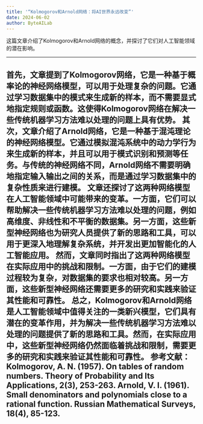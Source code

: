 ```yaml
---
title: '“Kolmogorov和Arnold网络：将AI世界永远改变”'
date: 2024-06-02
author: ByteAILab
---
```


这篇文章介绍了Kolmogorov和Arnold网络的概念，并探讨了它们对人工智能领域的潜在影响。


---
首先，文章提到了Kolmogorov网络，它是一种基于概率论的神经网络模型，可以用于处理复杂的问题。它通过学习数据集中的模式来生成新的样本，而不需要显式地指定规则或函数。这使得Kolmogorov网络在解决一些传统机器学习方法难以处理的问题上具有优势。
其次，文章介绍了Arnold网络，它是一种基于混沌理论的神经网络模型。它通过模拟混沌系统中的动力学行为来生成新的样本，并且可以用于模式识别和预测等任务。与传统的神经网络不同，Arnold网络不需要明确地指定输入输出之间的关系，而是通过学习数据集中的复杂性质来进行建模。
文章还探讨了这两种网络模型在人工智能领域中可能带来的变革。一方面，它们可以帮助解决一些传统机器学习方法难以处理的问题，例如高维度、非线性和不平衡的数据集。另一方面，这些新型神经网络也为研究人员提供了新的思路和工具，可以用于更深入地理解复杂系统，并开发出更加智能化的人工智能应用。
然而，文章同时指出了这两种网络模型在实际应用中的挑战和限制。一方面，由于它们的建模过程较为复杂，对数据集的要求也相对较高。另一方面，这些新型神经网络还需要更多的研究和实践来验证其性能和可靠性。
总之，Kolmogorov和Arnold网络是人工智能领域中值得关注的一类新兴模型，它们具有潜在的变革作用，并为解决一些传统机器学习方法难以处理的问题提供了新的思路和工具。然而，在实际应用中，这些新型神经网络仍然面临着挑战和限制，需要更多的研究和实践来验证其性能和可靠性。
参考文献：
Kolmogorov, A. N. (1957). On tables of random numbers. Theory of Probability and Its Applications, 2(3), 253-263.
Arnold, V. I. (1961). Small denominators and polynomials close to a rational function. Russian Mathematical Surveys, 18(4), 85-123.
---

